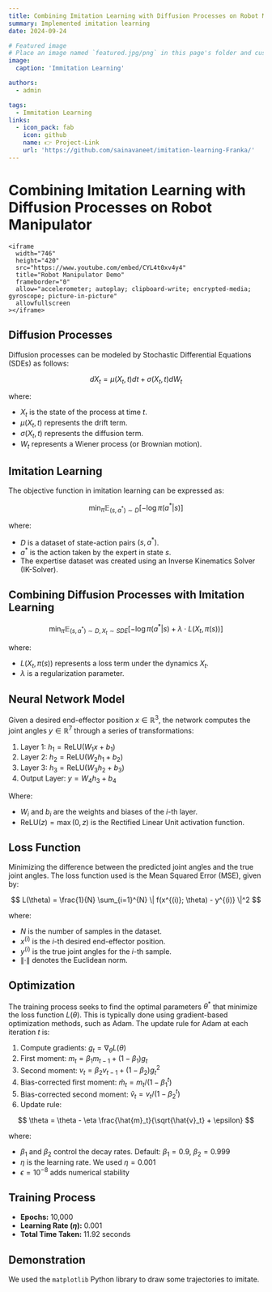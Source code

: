 ```yaml
---
title: Combining Imitation Learning with Diffusion Processes on Robot Manipulator
summary: Implemented imitation learning
date: 2024-09-24

# Featured image
# Place an image named `featured.jpg/png` in this page's folder and customize its options here.
image:
  caption: 'Immitation Learning'

authors:
  - admin

tags:
  - Immitation Learning
links:
  - icon_pack: fab
    icon: github
    name: 👉 Project-Link
    url: 'https://github.com/sainavaneet/imitation-learning-Franka/'
---
```


# Combining Imitation Learning with Diffusion Processes on Robot Manipulator

```{raw} html
<iframe
  width="746"
  height="420"
  src="https://www.youtube.com/embed/CYL4t0xv4y4"
  title="Robot Manipulator Demo"
  frameborder="0"
  allow="accelerometer; autoplay; clipboard-write; encrypted-media; gyroscope; picture-in-picture"
  allowfullscreen
></iframe>
```


## Diffusion Processes

Diffusion processes can be modeled by Stochastic Differential Equations (SDEs) as follows:

$$
dX_t = \mu(X_t, t)dt + \sigma(X_t, t)dW_t
$$

where:

- $X_t$ is the state of the process at time $t$.
- $\mu(X_t, t)$ represents the drift term.
- $\sigma(X_t, t)$ represents the diffusion term.
- $W_t$ represents a Wiener process (or Brownian motion).

## Imitation Learning

The objective function in imitation learning can be expressed as:

$$
\min_{\pi} \mathbb{E}_{(s,a^*)\sim D}[-\log \pi(a^* | s)]
$$

where:

- $D$ is a dataset of state-action pairs $(s, a^*)$.
- $a^*$ is the action taken by the expert in state $s$.
- The expertise dataset was created using an Inverse Kinematics Solver (IK-Solver).

## Combining Diffusion Processes with Imitation Learning

$$
\min_{\pi} \mathbb{E}_{(s,a^*)\sim D, X_t\sim SDE}[-\log \pi(a^* | s) + \lambda \cdot L(X_t, \pi(s))]
$$

where:

- $L(X_t, \pi(s))$ represents a loss term under the dynamics $X_t$.
- $\lambda$ is a regularization parameter.

## Neural Network Model

Given a desired end-effector position $x \in \mathbb{R}^3$, the network computes the joint angles $y \in \mathbb{R}^7$ through a series of transformations:

1. Layer 1: $h_1 = \text{ReLU}(W_1x + b_1)$  
2. Layer 2: $h_2 = \text{ReLU}(W_2h_1 + b_2)$  
3. Layer 3: $h_3 = \text{ReLU}(W_3h_2 + b_3)$  
4. Output Layer: $y = W_4h_3 + b_4$

Where:

- $W_i$ and $b_i$ are the weights and biases of the $i$-th layer.
- $\text{ReLU}(z) = \max(0, z)$ is the Rectified Linear Unit activation function.

## Loss Function

Minimizing the difference between the predicted joint angles and the true joint angles. The loss function used is the Mean Squared Error (MSE), given by:

$$
L(\theta) = \frac{1}{N} \sum_{i=1}^{N} \| f(x^{(i)}; \theta) - y^{(i)} \|^2
$$

where:

- $N$ is the number of samples in the dataset.
- $x^{(i)}$ is the $i$-th desired end-effector position.
- $y^{(i)}$ is the true joint angles for the $i$-th sample.
- $\| \cdot \|$ denotes the Euclidean norm.

## Optimization

The training process seeks to find the optimal parameters $\theta^*$ that minimize the loss function $L(\theta)$. This is typically done using gradient-based optimization methods, such as Adam. The update rule for Adam at each iteration $t$ is:

1. Compute gradients: $g_t = \nabla_{\theta} L(\theta)$  
2. First moment: $m_t = \beta_1 m_{t-1} + (1 - \beta_1) g_t$  
3. Second moment: $v_t = \beta_2 v_{t-1} + (1 - \beta_2) g_t^2$  
4. Bias-corrected first moment: $\hat{m}_t = m_t / (1 - \beta_1^t)$  
5. Bias-corrected second moment: $\hat{v}_t = v_t / (1 - \beta_2^t)$  
6. Update rule:

$$
\theta = \theta - \eta \frac{\hat{m}_t}{\sqrt{\hat{v}_t} + \epsilon}
$$

where:

- $\beta_1$ and $\beta_2$ control the decay rates. Default: $\beta_1 = 0.9$, $\beta_2 = 0.999$
- $\eta$ is the learning rate. We used $\eta = 0.001$
- $\epsilon = 10^{-8}$ adds numerical stability

## Training Process

- **Epochs:** 10,000  
- **Learning Rate ($\eta$):** 0.001  
- **Total Time Taken:** 11.92 seconds

## Demonstration

We used the `matplotlib` Python library to draw some trajectories to imitate.


